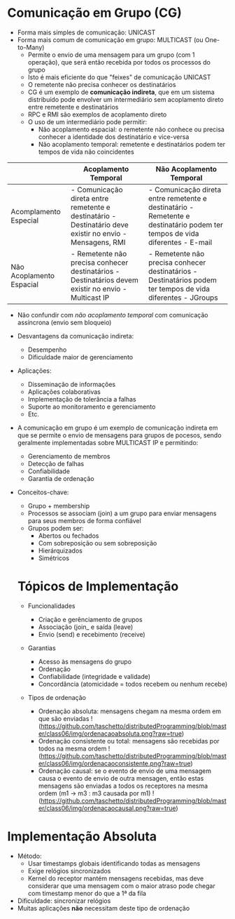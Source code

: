 # Comunicação em Grupo (CG)

- Forma mais simples de comunicação: UNICAST
- Forma mais comum de comunicação em grupo: MULTICAST (ou One-to-Many)
  - Permite o envio de uma mensagem para um grupo (com 1 operação), que será então recebida por todos os processos do grupo
  - Isto é mais eficiente do que "feixes" de comunicação UNICAST
  - O remetente não precisa conhecer os destinatários
  - CG é um exemplo de **comunicação indireta**, que em um sistema distribuído pode envolver um intermediário sem acoplamento direto entre remetente e destinatários
  - RPC e RMI são exemplos de acoplamento direto
  - O uso de um intermediário pode permitir:
    - Não acoplamento espacial: o remetente não conhece ou precisa conhecer a identidade dos destinatário e vice-versa
    - Não acoplamento temporal: remetente e destinatários podem ter tempos de vida não coincidentes

|                          | Acoplamento Temporal                                                                                      | Não Acoplamento Temporal                                                                                                    |
|--------------------------|-----------------------------------------------------------------------------------------------------------|-----------------------------------------------------------------------------------------------------------------------------|
| Acomplamento Especial    | - Comunicação direta entre remetente e destinatário - Destinatário deve existir no envio - Mensagens, RMI | - Comunicação direta entre remetente e destinatário - Remetente e destinatário podem ter tempos de vida diferentes - E-mail |
| Não Acoplamento Espacial | - Remetente não precisa conhecer destinatários - Destinatários devem existir no envio - Multicast IP      | - Remetente não precisa conhecer destinatários - Destinatários podem ter tempos de vida diferentes - JGroups                |

- Não confundir com *não acoplamento temporal* com comunicação assíncrona (envio sem bloqueio)
- Desvantagens da comunicação indireta:
  - Desempenho
  - Dificuldade maior de gerenciamento
- Aplicações:
  - Disseminação de informações
  - Aplicações colaborativas
  - Implementação de tolerância a falhas
  - Suporte ao monitoramento e gerenciamento
  - Etc.
- A comunicação em grupo é um exemplo de comunicação indireta em que se permite o envio de mensagens para grupos de pocesos, sendo geralmente implementadas sobre MULTICAST IP e permitindo:
  - Gerenciamento de membros
  - Detecção de falhas
  - Confiabilidade
  - Garantia de ordenação
- Conceitos-chave:
  - Grupo + membership
  - Processos se associam (join) a um grupo para enviar mensagens para seus membros de forma confiável
  - Grupos podem ser:
    - Abertos ou fechados
    - Com sobreposição ou sem sobreposição
    - Hierárquizados
    - Simétricos
    
  # Tópicos de Implementação
  
  - Funcionalidades
    - Criação e gerênciamento de grupos
    - Associação (join_ e saída (leave)
    - Envio (send) e recebimento (receive)
  - Garantias
    - Acesso às mensagens do grupo
    - Ordenação
    - Confiabilidade (integridade e validade)
    - Concordância (atomicidade = todos recebem ou nenhum recebe)

  - Tipos de ordenação
    - Ordenação absoluta: mensagens chegam na mesma ordem em que são enviadas
      !(https://github.com/taschetto/distributedProgramming/blob/master/class06/img/ordenacaoabsoluta.png?raw=true)
    - Ordenação consistente ou total: mensagens são recebidas por todos na mesma ordem
      !(https://github.com/taschetto/distributedProgramming/blob/master/class06/img/ordenacaoconsistente.png?raw=true)
    - Ordenação causal: se o evento de envio de uma mensagem causa o evento de envio de outra mensagen, então estas mensagens são enviadas a todos os receptores na mesma ordem (m1 -> m3 : m3 causada por m1)
      !(https://github.com/taschetto/distributedProgramming/blob/master/class06/img/ordenacaocausal.png?raw=true)

# Implementação Absoluta

- Método:
  - Usar timestamps globais identificando todas as mensagens
  - Exige relógios sincronizados
  - Kernel do receptor mantém mensagens recebidas, mas deve considerar que uma mensagem com o maior atraso pode chegar com timestamp menor do que a 1ª da fila
- Dificuldade: sincronizar relógios
- Muitas aplicações **não** necessitam deste tipo de ordenação
